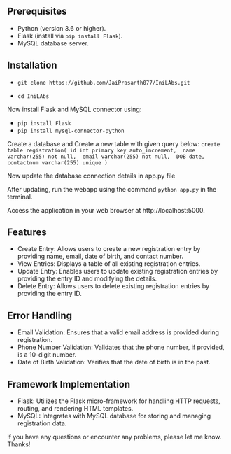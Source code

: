 
## Prerequisites

- Python (version 3.6 or higher).
- Flask (install via `pip install Flask`).
- MySQL database server.

## Installation

- `git clone https://github.com/JaiPrasanth077/IniLAbs.git`
    
- `cd IniLAbs`

Now install Flask and MySQL connector using:
   - `pip install Flask`
   - `pip install mysql-connector-python`

Create a database and Create a new table with given query below:
    `create table registration(
        id int primary key auto_increment, 
        name varchar(255) not null, 
        email varchar(255) not null, 
        DOB date, 
        contactnum varchar(255) unique
    )`

Now update the database connection details in app.py file

After updating, run the webapp using the command 
    `python app.py` in the terminal.

Access the application in your web browser at http://localhost:5000.

## Features
- Create Entry: Allows users to create a new registration entry by providing name, email, date of birth, and contact number.
- View Entries: Displays a table of all existing registration entries.
- Update Entry: Enables users to update existing registration entries by providing the entry ID and modifying the details.
- Delete Entry: Allows users to delete existing registration entries by providing the entry ID.

## Error Handling
- Email Validation: Ensures that a valid email address is provided during registration.
- Phone Number Validation: Validates that the phone number, if provided, is a 10-digit number.
- Date of Birth Validation: Verifies that the date of birth is in the past.

## Framework Implementation
- Flask: Utilizes the Flask micro-framework for handling HTTP requests, routing, and rendering HTML templates.
- MySQL: Integrates with MySQL database for storing and managing registration data.

if you have any questions or encounter any problems, please let me know. Thanks!

